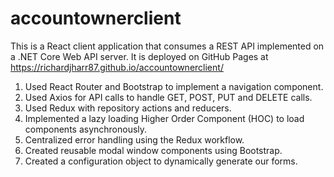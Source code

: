 # accountownerclient

This is a React client application that consumes a REST API implemented on a .NET Core Web API server. It is deployed on GitHub Pages at https://richardjharr87.github.io/accountownerclient/
1. Used React Router and Bootstrap to implement a navigation component.
2. Used Axios for API calls to handle GET, POST, PUT and DELETE calls.
3. Used Redux with repository actions and reducers.
4. Implemented a lazy loading Higher Order Component (HOC) to load components asynchronously.
5. Centralized error handling using the Redux workflow.
6. Created reusable modal window components using Bootstrap.
7. Created a configuration object to dynamically generate our forms.

